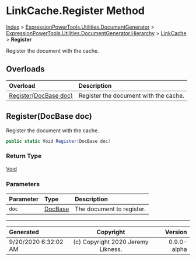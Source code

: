 ﻿# LinkCache.Register Method

[Index](../index.md) > [ExpressionPowerTools.Utilities.DocumentGenerator](ExpressionPowerTools.Utilities.DocumentGenerator.a.md) > [ExpressionPowerTools.Utilities.DocumentGenerator.Hierarchy](ExpressionPowerTools.Utilities.DocumentGenerator.Hierarchy.n.md) > [LinkCache](ExpressionPowerTools.Utilities.DocumentGenerator.Hierarchy.LinkCache.cs.md) > **Register**

Register the document with the cache.

## Overloads

| Overload | Description |
| :-- | :-- |
| [Register(DocBase doc)](#registerdocbase-doc) | Register the document with the cache. |
## Register(DocBase doc)

Register the document with the cache.

```csharp
public static Void Register(DocBase doc)
```

### Return Type

 [Void](https://docs.microsoft.com/dotnet/api/system.void) 

### Parameters

| Parameter | Type | Description |
| :-- | :-- | :-- |
| `doc` | [DocBase](ExpressionPowerTools.Utilities.DocumentGenerator.Hierarchy.DocBase.cs.md) | The document to register. |



---

| Generated | Copyright | Version |
| :-- | :-: | --: |
| 9/20/2020 6:32:02 AM | (c) Copyright 2020 Jeremy Likness. | 0.9.0-alpha |
